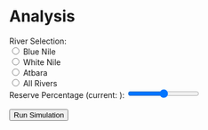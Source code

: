 # Analysis
<div id="analysis">
    <div id="controls">
        <div>
            <span>River Selection:</span>
            <br />
            <input id="river-selection-blue" name="river-selection" value="blue" type="radio" class="radio">
            <label for="river-selection-blue">Blue Nile</label>
            <br />
            <input id="river-selection-white" name="river-selection" value="white" type="radio" class="radio">
            <label for="river-selection-white">White Nile</label>
            <br />
            <input id="river-selection-atbara" name="river-selection" value="atbara" type="radio" class="radio">
            <label for="river-selection-atbara">Atbara</label>
            <br />
            <input id="river-selection-all" name="river-selection" value="all" type="radio" class="radio">
            <label for="river-selection-all">All Rivers</label>
        </div>
        <div>
            <label for="reserve-selection">Reserve Percentage (current: <span id="reserve-selection-details"></span>):</label>
            <input id="reserve-selection" type="range" min="0" max="100" step="10" class="slider">
            <br />
            <br />
            <div>
                <input type="button" id="run-simulation" class="button" value="Run Simulation">
            </div>
        </div>
    </div>
    <div id="spacer"></div>
    <div id="plots">
        <div id="river-flow-rate"></div>
        <div id="reservoir-level"></div>
    </div>
</div>